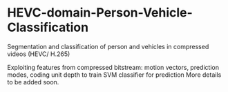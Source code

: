 # HEVC-domain-Person-Vehicle-Classification
Segmentation and classification of person and vehicles in compressed videos (HEVC/ H.265)

Exploiting features from compressed bitstream: motion vectors, prediction modes, coding unit depth to train SVM classifier for prediction
More details to be added soon.
